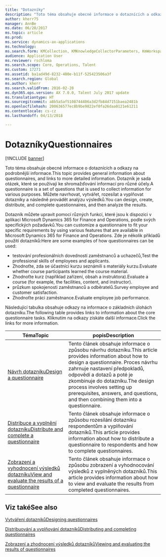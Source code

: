 ```yaml
---
title: "Dotazníky"
description: "Toto téma obsahuje obecné informace o dotaznících a odkazy na podrobnější informace. Dotazník je sada otázek, které se používají ke shromažďování informací pro různé účely. Můžete navrhovat, vytvářet, rozesílat a vyplňovat dotazníky a následně provádět analýzu výsledků."
author: kherr75
manager: AnnBe
ms.date: 06/20/2017
ms.topic: article
ms.prod: 
ms.service: dynamics-ax-applications
ms.technology: 
ms.search.form: KMCollection, KMKnowledgeCollectorParameters, KmWorkspace
audience: Application User
ms.reviewer: rschloma
ms.search.scope: Core, Operations, Talent
ms.custom: 17271
ms.assetid: ba1ad49d-8232-400e-b11f-525423506a3f
ms.search.region: Global
ms.author: kherr
ms.search.validFrom: 2016-02-28
ms.dyn365.ops.version: AX 7.0.0, Talent July 2017 update
ms.translationtype: HT
ms.sourcegitcommit: a8b5a5af5108744406a3d2fb84d7151baea2481b
ms.openlocfilehash: 200636577ec8b9be9822ef0fa26daa0121e61211
ms.contentlocale: cs-cz
ms.lasthandoff: 04/13/2018

---
```


# <a name="questionnaires"></a><span data-ttu-id="3f6f8-105">Dotazníky</span><span class="sxs-lookup"><span data-stu-id="3f6f8-105">Questionnaires</span></span>

[!INCLUDE [banner](includes/banner.md)]

<span data-ttu-id="3f6f8-106">Toto téma obsahuje obecné informace o dotaznících a odkazy na podrobnější informace.</span><span class="sxs-lookup"><span data-stu-id="3f6f8-106">This topic provides general information about questionnaires, and links to more detailed information.</span></span> <span data-ttu-id="3f6f8-107">Dotazník je sada otázek, které se používají ke shromažďování informací pro různé účely.</span><span class="sxs-lookup"><span data-stu-id="3f6f8-107">A questionnaire is a set of questions that is used to collect information for various purposes.</span></span> <span data-ttu-id="3f6f8-108">Můžete navrhovat, vytvářet, rozesílat a vyplňovat dotazníky a následně provádět analýzu výsledků.</span><span class="sxs-lookup"><span data-stu-id="3f6f8-108">You can design, create, distribute, and complete questionnaires, and then analyze the results.</span></span> 

<span data-ttu-id="3f6f8-109">Dotazník můžete upravit pomocí různých funkcí, které jsou k dispozici v aplikaci Microsoft Dynamics 365 for Finance and Operations, podle svých specifických požadavků.</span><span class="sxs-lookup"><span data-stu-id="3f6f8-109">You can customize a questionnaire to fit your specific requirements by using various features that are available in Microsoft Dynamics 365 for Finance and Operations.</span></span> <span data-ttu-id="3f6f8-110">Zde je několik příkladů použití dotazníků:</span><span class="sxs-lookup"><span data-stu-id="3f6f8-110">Here are some examples of how questionnaires can be used:</span></span>

-   <span data-ttu-id="3f6f8-111">testování profesionálních dovedností zaměstnanců a uchazečů,</span><span class="sxs-lookup"><span data-stu-id="3f6f8-111">Test the professional skills of employees and applicants.</span></span>
-   <span data-ttu-id="3f6f8-112">Zhodnoťte, zda se účastníci kurzu seznámili s materiály kurzu.</span><span class="sxs-lookup"><span data-stu-id="3f6f8-112">Evaluate whether course participants learned the course material.</span></span>
-   <span data-ttu-id="3f6f8-113">Zhodnoťte kurz (například zařízení, obsah a instruktora).</span><span class="sxs-lookup"><span data-stu-id="3f6f8-113">Evaluate a course (for example, the facilities, content, and instructor).</span></span>
-   <span data-ttu-id="3f6f8-114">průzkum spokojenosti zaměstnanců a odběratelů.</span><span class="sxs-lookup"><span data-stu-id="3f6f8-114">Survey employee and customer satisfaction.</span></span>
-   <span data-ttu-id="3f6f8-115">Zhodnoťte práci zaměstnance.</span><span class="sxs-lookup"><span data-stu-id="3f6f8-115">Evaluate employee job performance.</span></span>

<span data-ttu-id="3f6f8-116">Následující tabulka obsahuje odkazy na informace o základních úlohách dotazníku.</span><span class="sxs-lookup"><span data-stu-id="3f6f8-116">The following table provides links to information about the core questionnaire tasks.</span></span> <span data-ttu-id="3f6f8-117">Kliknutím na odkazy získáte další informace.</span><span class="sxs-lookup"><span data-stu-id="3f6f8-117">Click the links for more information.</span></span>

| <span data-ttu-id="3f6f8-118">Téma</span><span class="sxs-lookup"><span data-stu-id="3f6f8-118">Topic</span></span>| <span data-ttu-id="3f6f8-119">popis</span><span class="sxs-lookup"><span data-stu-id="3f6f8-119">Description</span></span>|
|------|------------|
| [<span data-ttu-id="3f6f8-120">Návrh dotazníku</span><span class="sxs-lookup"><span data-stu-id="3f6f8-120">Design a questionnaire</span></span>](design-questionnaires.md)  | <span data-ttu-id="3f6f8-121">Tento článek obsahuje informace o způsobu návrhu dotazníku.</span><span class="sxs-lookup"><span data-stu-id="3f6f8-121">This article provides information about how to design a questionnaire.</span></span> <span data-ttu-id="3f6f8-122">Proces návrhu zahrnuje nastavení předpokladů, odpovědí a dotazů a poté je zkombinuje do dotazníku.</span><span class="sxs-lookup"><span data-stu-id="3f6f8-122">The design process involves setting up prerequisites, answers, and questions, and then combining them into a questionnaire.</span></span> |
| [<span data-ttu-id="3f6f8-123">Distribuce a vyplnění dotazníku</span><span class="sxs-lookup"><span data-stu-id="3f6f8-123">Distribute and complete a questionnaire</span></span>](distribute-questionnaires.md)  | <span data-ttu-id="3f6f8-124">Tento článek obsahuje informace o způsobu rozesílání dotazníku respondentům a vyplňování dotazníků.</span><span class="sxs-lookup"><span data-stu-id="3f6f8-124">This article provides information about how to distribute a questionnaire to respondents and how to complete questionnaires.</span></span>                                                                       |
| [<span data-ttu-id="3f6f8-125">Zobrazení a vyhodnocení výsledků dotazníku</span><span class="sxs-lookup"><span data-stu-id="3f6f8-125">View and evaluate the results of a questionnaire</span></span>](evaluate-questionnaire-results.md) | <span data-ttu-id="3f6f8-126">Tento článek obsahuje informace o způsobu zobrazení a vyhodnocování výsledků z vyplněných dotazníků.</span><span class="sxs-lookup"><span data-stu-id="3f6f8-126">This article provides information about how to view and evaluate the results from completed questionnaires.</span></span>                                                                                        |



<a name="see-also"></a><span data-ttu-id="3f6f8-127">Viz také</span><span class="sxs-lookup"><span data-stu-id="3f6f8-127">See also</span></span>
--------

[<span data-ttu-id="3f6f8-128">Vytváření dotazníků</span><span class="sxs-lookup"><span data-stu-id="3f6f8-128">Designing questionnaires</span></span>](design-questionnaires.md)

[<span data-ttu-id="3f6f8-129">Distribuování a vyplňování dotazníků</span><span class="sxs-lookup"><span data-stu-id="3f6f8-129">Distributing and completing questionnaires</span></span>](distribute-questionnaires.md)

[<span data-ttu-id="3f6f8-130">Zobrazení a zhodnocení výsledků dotazníků</span><span class="sxs-lookup"><span data-stu-id="3f6f8-130">Viewing and evaluating the results of questionnaires</span></span>](evaluate-questionnaire-results.md)


